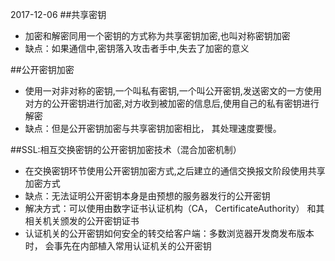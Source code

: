 2017-12-06
##共享密钥
- 加密和解密同用一个密钥的方式称为共享密钥加密,也叫对称密钥加密
- 缺点：如果通信中,密钥落入攻击者手中,失去了加密的意义

##公开密钥加密
- 使用一对非对称的密钥,一个叫私有密钥,一个叫公开密钥,发送密文的一方使用对方的公开密钥进行加密,对方收到被加密的信息后,使用自己的私有密钥进行解密
- 缺点：但是公开密钥加密与共享密钥加密相比， 其处理速度要慢。

##SSL:相互交换密钥的公开密钥加密技术（混合加密机制）
- 在交换密钥环节使用公开密钥加密方式,之后建立的通信交换报文阶段使用共享加密方式
- 缺点：无法证明公开密钥本身是由预想的服务器发行的公开密钥
- 解决方式：可以使用由数字证书认证机构（CA， CertificateAuthority） 和其相关机关颁发的公开密钥证书
- 认证机关的公开密钥如何安全的转交给客户端：多数浏览器开发商发布版本时， 会事先在内部植入常用认证机关的公开密钥


